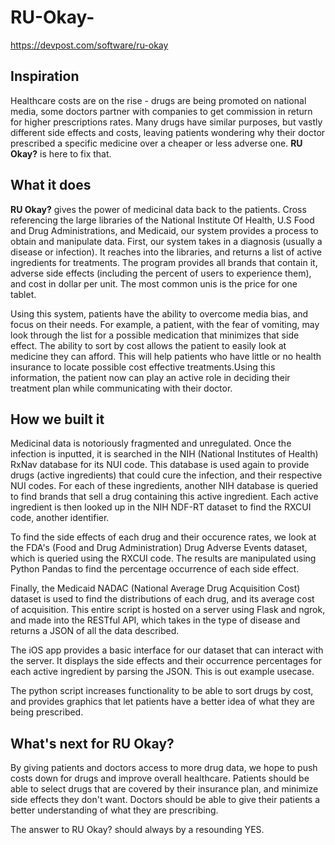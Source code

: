 # RU-Okay-
https://devpost.com/software/ru-okay
## Inspiration
Healthcare costs are on the rise - drugs are being promoted on national media, some doctors partner with companies to get commission in return for higher prescriptions rates. Many drugs have similar purposes, but vastly different side effects and costs, leaving patients wondering why their doctor prescribed a specific medicine over a cheaper or less adverse one. **RU Okay?** is here to fix that.

## What it does
**RU Okay?** gives the power of medicinal data back to the patients. 
Cross referencing the large libraries of the National Institute Of Health, U.S Food and Drug Administrations, and Medicaid, our system provides a process to obtain and manipulate data. 
First, our system takes in a diagnosis (usually a disease or infection). It reaches into the libraries, and returns a list of active ingredients for treatments. The program provides all brands that contain it, adverse side effects (including the percent of users to experience them), and cost in dollar per unit. The most common unis is the price for one tablet.

Using this system, patients have the ability to overcome media bias, and focus on their needs. 
For example, a patient, with the fear of vomiting, may look through the list for a possible medication that minimizes that side effect. The ability to sort by cost allows the patient to easily look at medicine they can afford. This will help patients who have little or no health insurance to locate possible cost effective treatments.Using this information, the patient now can play an active role in deciding their treatment plan while communicating with their doctor. 

## How we built it
Medicinal data is notoriously fragmented and unregulated. Once the infection is inputted, it is searched in the NIH (National Institutes of Health) RxNav database for its NUI code. This database is used again to provide drugs (active ingredients) that could cure the infection, and their respective NUI codes. For each of these ingredients, another NIH database is queried to find brands that sell a drug containing this active ingredient. Each active ingredient is then looked up in the NIH NDF-RT dataset to find the RXCUI code, another identifier. 

To find the side effects of each drug and their occurence rates, we look at the FDA's (Food and Drug Administration) Drug Adverse Events dataset, which is queried using the RXCUI code. The results are manipulated using Python Pandas to find the percentage occurrence of each side effect.

Finally, the Medicaid NADAC (National Average Drug Acquisition Cost) dataset is used to find the distributions of each drug, and its average cost of acquisition. This entire script is hosted on a server using Flask and ngrok, and made into the RESTful API, which takes in the type of disease and returns a JSON of all the data described. 

The iOS app provides a basic interface for our dataset that can interact with the server. It displays the side effects and their occurrence percentages for each active ingredient by parsing the JSON. This is out example usecase.

The python script increases functionality to be able to sort drugs by cost, and provides graphics that let patients have a better idea of what they are being prescribed.

## What's next for RU Okay?
By giving patients and doctors access to more drug data, we hope to push costs down for drugs and improve overall healthcare. Patients should be able to select drugs that are covered by their insurance plan, and minimize side effects they don't want. Doctors should be able to give their patients a better understanding of what they are prescribing. 

The answer to RU Okay? should always by a resounding YES.
